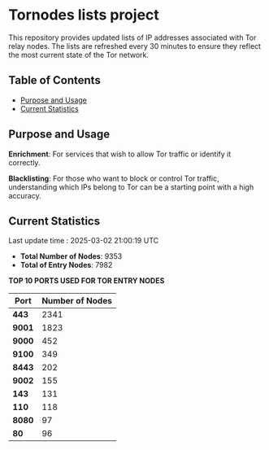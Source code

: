 # Tornodes lists project

This repository provides updated lists of IP addresses associated with Tor relay nodes. The lists are refreshed every 30 minutes to ensure they reflect the most current state of the Tor network.

## Table of Contents

- [Purpose and Usage](#purpose-and-usage)
- [Current Statistics](#current-statistics)


## Purpose and Usage

**Enrichment**: For services that wish to allow Tor traffic or identify it correctly.

**Blacklisting**: For those who want to block or control Tor traffic, understanding which IPs belong to Tor can be a starting point with a high accuracy.

## Current Statistics

Last update time : 2025-03-02 21:00:19 UTC

- **Total Number of Nodes**: 9353
- **Total of Entry Nodes**: 7982

**TOP 10 PORTS USED FOR TOR ENTRY NODES**

| **Port** | **Number of Nodes** |
|------|-----------------|
| **443**   | 2341  |
| **9001**   | 1823  |
| **9000**   | 452  |
| **9100**   | 349  |
| **8443**   | 202  |
| **9002**   | 155  |
| **143**   | 131  |
| **110**   | 118  |
| **8080**   | 97  |
| **80**   | 96  |

